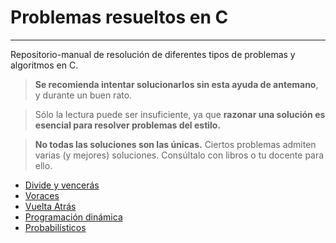 # Problemas resueltos en C

***

Repositorio-manual de resolución de diferentes tipos de problemas y algoritmos en C.

> **Se recomienda intentar solucionarlos sin esta ayuda de antemano**, y durante un buen rato.

> Sólo la lectura puede ser insuficiente, ya que **razonar una solución es esencial para resolver problemas del estilo.**

> **No todas las soluciones son las únicas.** Ciertos problemas admiten varias (y mejores) soluciones. Consúltalo con libros o tu docente para ello.

 - [Divide y vencerás](./Divide%20y%20venceras/Index.md)
 - [Voraces](./Voraces/Index.md)
 - [Vuelta Atrás](./Vuelta%20atras/Index.md)
 - [Programación dinámica](./Programacion%20dinamica/Index.md)
 - [Probabilísticos](./Probabilisticos/Index.md)
